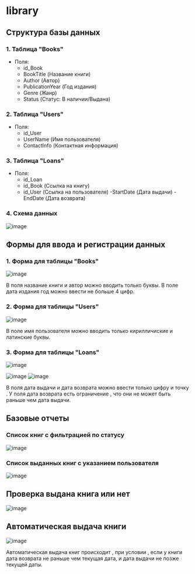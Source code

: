 # library
## Структура базы данных

### 1. Таблица "Books"
- Поля:
  - id_Book
  - BookTitle (Название книги)
  - Author (Автор)
  - PublicationYear (Год издания)
  - Genre (Жанр)
  - Status (Статус: В наличии/Выдана)

### 2. Таблица "Users"
- Поля:
  - id_User
  - UserName (Имя пользователя)
  - ContactInfo (Контактная информация)

### 3. Таблица "Loans"
- Поля:
  - id_Loan 
  - id_Book (Ссылка на книгу)
  - id_User (Ссылка на пользователя)
  -StartDate (Дата выдачи)
    -EndDate (Дата возврата)

### 4. Схема данных

![image](https://github.com/user-attachments/assets/a88c480e-da92-41ea-8304-7c19f7e85bf2)


## Формы для ввода и регистрации данных

### 1. Форма для таблицы "Books"
![image](https://github.com/user-attachments/assets/4df1b0a2-b88c-406f-b3fe-8ee9d66eb3fa)

В поля название книги и автор можно вводить только буквы. В поле дата издания  год можно ввести не больше 4 цифр.

### 2. Форма для таблицы "Users"

![image](https://github.com/user-attachments/assets/e8b84844-2936-45ee-acd1-ef30b0022f4f)




В поле имя пользователя можно вводить только кирилличиские и латинские буквы.

### 3. Форма для таблицы "Loans"

![image](https://github.com/user-attachments/assets/3ee57445-b7ae-4ed1-99b4-d8f1bef05f18)

![image](https://github.com/user-attachments/assets/9c238846-0573-480b-b8df-ac5bbb577eca)
![image](https://github.com/user-attachments/assets/3ec6d885-91c5-40af-a62c-a2687e3b1e27)





В поля дата выдачи и дата возврата можно ввести только цифру и точку . У поля дата возврата есть ограничение , что они не может быть раньше чем дата выдачи.




## Базовые отчеты

###  Список книг с  фильтрацией по статусу

![image](https://github.com/user-attachments/assets/a2378983-20e0-4da7-bdd8-7dce56fbf2d5)

###  Список выданных книг с указанием пользователя

![image](https://github.com/user-attachments/assets/1b57ab71-47fa-46d9-b107-fa7e1177e889)




## Проверка выдана книга или нет 

![image](https://github.com/user-attachments/assets/b624a6cd-a6e8-4039-bedb-ecad3fde0552)


## Автоматическая выдача книги 

![image](https://github.com/user-attachments/assets/b148d7ff-7435-4aed-b2d7-a758adf36762)

Автоматическая выдача книг происходит , при условии , если у книги дата возврата не раньше чем текущая дата, и дата выдачи не позже текущей   даты. 


